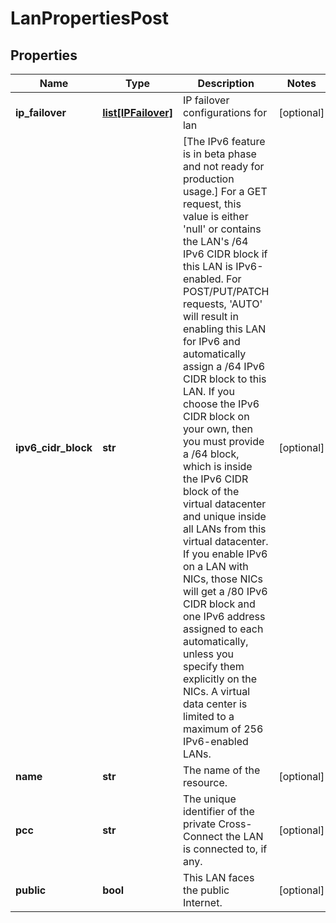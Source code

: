 # LanPropertiesPost

## Properties
| Name | Type | Description | Notes |
| ------------ | ------------- | ------------- | ------------- |
| **ip_failover** | [**list[IPFailover]**](IPFailover.md) | IP failover configurations for lan | [optional]  |
| **ipv6_cidr_block** | **str** | [The IPv6 feature is in beta phase and not ready for production usage.] For a GET request, this value is either &#39;null&#39; or contains the LAN&#39;s /64 IPv6 CIDR block if this LAN is IPv6-enabled. For POST/PUT/PATCH requests, &#39;AUTO&#39; will result in enabling this LAN for IPv6 and automatically assign a /64 IPv6 CIDR block to this LAN. If you choose the IPv6 CIDR block on your own, then you must provide a /64 block, which is inside the IPv6 CIDR block of the virtual datacenter and unique inside all LANs from this virtual datacenter. If you enable IPv6 on a LAN with NICs, those NICs will get a /80 IPv6 CIDR block and one IPv6 address assigned to each automatically, unless you specify them explicitly on the NICs. A virtual data center is limited to a maximum of 256 IPv6-enabled LANs. | [optional]  |
| **name** | **str** | The name of the  resource. | [optional]  |
| **pcc** | **str** | The unique identifier of the private Cross-Connect the LAN is connected to, if any. | [optional]  |
| **public** | **bool** | This LAN faces the public Internet. | [optional]  |


